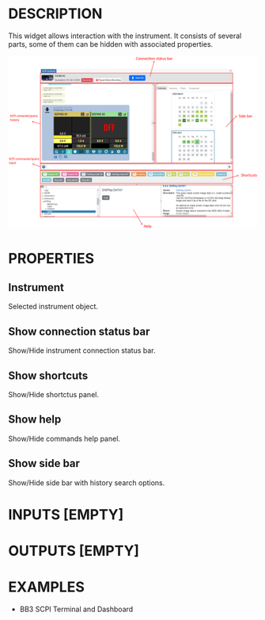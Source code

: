 # DESCRIPTION

This widget allows interaction with the instrument. It consists of several parts, some of them can be hidden with associated properties.

![alt text](../images/scpi_terminal.png)

# PROPERTIES

## Instrument

Selected instrument object.

## Show connection status bar

Show/Hide instrument connection status bar.

## Show shortcuts

Show/Hide shortctus panel.

## Show help

Show/Hide commands help panel.

## Show side bar

Show/Hide side bar with history search options.

# INPUTS [EMPTY]

# OUTPUTS [EMPTY]

# EXAMPLES

-   BB3 SCPI Terminal and Dashboard
